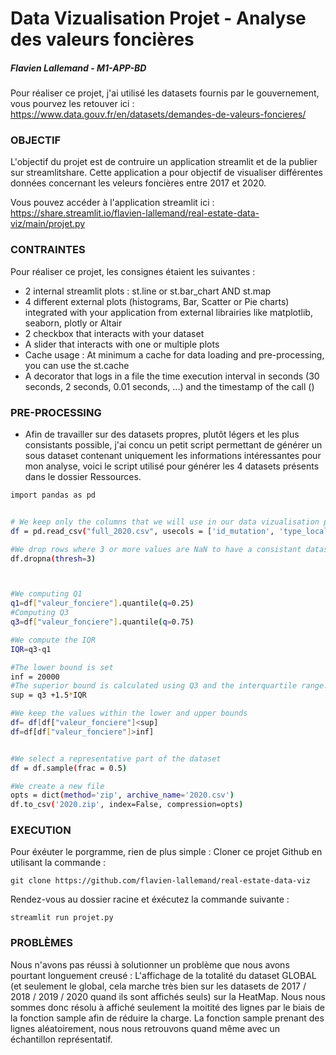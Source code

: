 # Data Vizualisation Projet - Analyse des valeurs foncières
##### Flavien Lallemand - M1-APP-BD 



Pour réaliser ce projet, j'ai utilisé les datasets fournis par le gouvernement, vous pourvez les retouver ici : https://www.data.gouv.fr/en/datasets/demandes-de-valeurs-foncieres/


### OBJECTIF 
L'objectif du projet est de contruire un application streamlit et de la publier sur streamlitshare. Cette application a pour objectif de visualiser différentes données concernant les veleurs foncières entre 2017 et 2020. 

Vous pouvez accéder à l'application streamlit ici :
https://share.streamlit.io/flavien-lallemand/real-estate-data-viz/main/projet.py 

### CONTRAINTES
Pour réaliser ce projet, les consignes étaient les suivantes : 
- 2 internal streamlit plots : st.line or st.bar_chart AND st.map
- 4 different external plots (histograms, Bar, Scatter or Pie charts) integrated with your application from external librairies like matplotlib, seaborn, plotly or Altair
- 2 checkbox that interacts with your dataset
- A slider that interacts with one or multiple plots
- Cache usage : At minimum a cache for data loading and pre-processing, you can use the st.cache
- A decorator that logs in a file the time execution interval in seconds (30 seconds, 2 seconds, 0.01 seconds, ...) and the timestamp of the call ()


### PRE-PROCESSING 
- Afin de travailler sur des datasets propres, plutôt légers et les plus consistants possible, j'ai concu un petit script permettant de générer un sous dataset contenant uniquement les informations intéressantes pour mon analyse, voici le script utilisé pour générer les 4 datasets présents dans le dossier Ressources.

```sh
import pandas as pd


# We keep only the columns that we will use in our data vizualisation project
df = pd.read_csv("full_2020.csv", usecols = ['id_mutation', 'type_local', 'valeur_fonciere', 'date_mutation','code_departement','longitude','latitude'])

#We drop rows where 3 or more values are NaN to have a consistant dataset ( > 20% of missing informations)
df.dropna(thresh=3)



#We computing Q1
q1=df["valeur_fonciere"].quantile(q=0.25)
#Computing Q3
q3=df["valeur_fonciere"].quantile(q=0.75)

#We compute the IQR
IQR=q3-q1

#The lower bound is set
inf = 20000
#The superior bound is calculated using Q3 and the interquartile range.
sup = q3 +1.5*IQR

#We keep the values within the lower and upper bounds
df= df[df["valeur_fonciere"]<sup]
df=df[df["valeur_fonciere"]>inf]


#We select a representative part of the dataset
df = df.sample(frac = 0.5)

#We create a new file
opts = dict(method='zip', archive_name='2020.csv')  
df.to_csv('2020.zip', index=False, compression=opts)
```

### EXECUTION

Pour éxéuter le porgramme, rien de plus simple : 
Cloner ce projet Github en utilisant la commande : 
```
git clone https://github.com/flavien-lallemand/real-estate-data-viz
```

Rendez-vous au dossier racine et éxécutez la commande suivante : 
```
streamlit run projet.py
```

### PROBLÈMES
Nous n'avons pas réussi à solutionner un problème que nous avons pourtant longuement creusé : L'affichage de la totalité du dataset GLOBAL (et seulement le global, cela marche très bien sur les datasets de 2017 / 2018 / 2019 / 2020 quand ils sont affichés seuls) sur la HeatMap. 
Nous nous sommes donc résolu à affiché seulement la moitité des lignes par le biais de la fonction sample afin de réduire la charge. La fonction sample prenant des lignes aléatoirement, nous nous retrouvons quand même avec un échantillon représentatif. 



